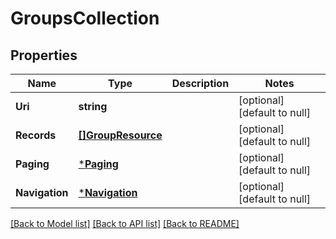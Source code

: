 # GroupsCollection

## Properties
Name | Type | Description | Notes
------------ | ------------- | ------------- | -------------
**Uri** | **string** |  | [optional] [default to null]
**Records** | [**[]GroupResource**](GroupResource.md) |  | [optional] [default to null]
**Paging** | [***Paging**](Paging.md) |  | [optional] [default to null]
**Navigation** | [***Navigation**](Navigation.md) |  | [optional] [default to null]

[[Back to Model list]](../README.md#documentation-for-models) [[Back to API list]](../README.md#documentation-for-api-endpoints) [[Back to README]](../README.md)


